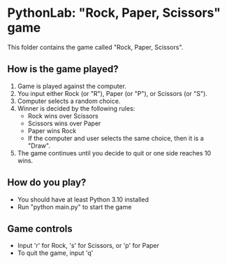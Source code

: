 # PythonLab: "Rock, Paper, Scissors" game

This folder contains the game called "Rock, Paper, Scissors".

## How is the game played?

1. Game is played against the computer.
2. You input either Rock (or "R"), Paper (or "P"), or Scissors (or "S").
3. Computer selects a random choice.
4. Winner is decided by the following rules:
   - Rock wins over Scissors
   - Scissors wins over Paper
   - Paper wins Rock
   - If the computer and user selects the same choice, then it is a "Draw".
5. The game continues until you decide to quit or one side reaches 10 wins.

## How do you play?

- You should have at least Python 3.10 installed
- Run "python main.py" to start the game


## Game controls

- Input 'r' for Rock, 's' for Scissors, or 'p' for Paper
- To quit the game, input 'q'

